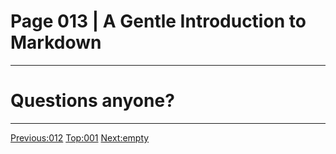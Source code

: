 # Page 013 | A Gentle Introduction to Markdown
***

# Questions anyone?

***

[Previous:012](012-markdown_cheat_sheet.md) [Top:001](001-intro_bio.md) [Next:empty](empty)
